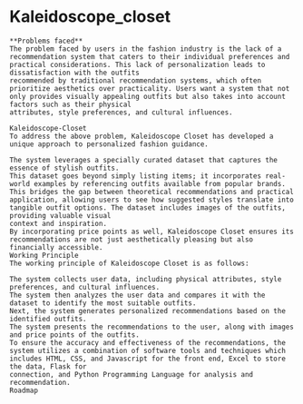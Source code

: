 ﻿# Kaleidoscope_closet

 
    **Problems faced**
    The problem faced by users in the fashion industry is the lack of a recommendation system that caters to their individual preferences and practical considerations. This lack of personalization leads to dissatisfaction with the outfits 
    recommended by traditional recommendation systems, which often prioritize aesthetics over practicality. Users want a system that not only provides visually appealing outfits but also takes into account factors such as their physical 
    attributes, style preferences, and cultural influences.
    
    Kaleidoscope-Closet
    To address the above problem, Kaleidoscope Closet has developed a unique approach to personalized fashion guidance.
    
    The system leverages a specially curated dataset that captures the essence of stylish outfits.
    This dataset goes beyond simply listing items; it incorporates real-world examples by referencing outfits available from popular brands.
    This bridges the gap between theoretical recommendations and practical application, allowing users to see how suggested styles translate into tangible outfit options. The dataset includes images of the outfits, providing valuable visual 
    context and inspiration.
    By incorporating price points as well, Kaleidoscope Closet ensures its recommendations are not just aesthetically pleasing but also financially accessible.
    Working Principle
    The working principle of Kaleidoscope Closet is as follows:
    
    The system collects user data, including physical attributes, style preferences, and cultural influences.
    The system then analyzes the user data and compares it with the dataset to identify the most suitable outfits.
    Next, the system generates personalized recommendations based on the identified outfits.
    The system presents the recommendations to the user, along with images and price points of the outfits.
    To ensure the accuracy and effectiveness of the recommendations, the system utilizes a combination of software tools and techniques which includes HTML, CSS, and Javascript for the front end, Excel to store the data, Flask for 
    connection, and Python Programming Language for analysis and recommendation.
    Roadmap
